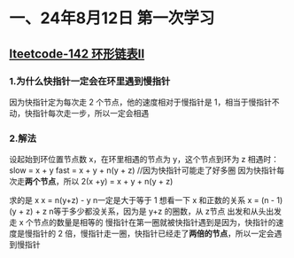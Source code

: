 # 一、24年8月12日 第一次学习
## [lteetcode-142 环形链表II](https://leetcode.cn/problems/linked-list-cycle-ii/description/)

### 1.为什么快指针一定会在环里遇到慢指针
因为快指针定为每次走 2 个节点，他的速度相对于慢指针是 1，相当于慢指针不动，快指针每次走一步，所以一定会相遇

### 2.解法
设起始到环位置节点数 x，在环里相遇的节点为 y，这个节点到环为 z
相遇时：
slow =  x + y
fast = x + y + n(y + z) //因为快指针可能走了好多圈
因为快指针每次走**两个节点**，所以 2(x +y) = x + y + n(y + z)

求的是 x
x =  n(y+z) - y
n一定是大于等于 1
想看一下 x 和正数的关系
x = (n - 1)(y + z) + z
n等于多少都没关系，因为是 y+z 的圈数，从 z节点 出发和从头出发走 x 个节点的数量是相等的
慢指针在第一圈就被快指针遇到是因为，快指针的速度是慢指针的 2 倍，慢指针走一圈，快指针已经走了**两倍的节点**，所以一定会遇到慢指针





